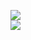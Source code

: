 [![](https://img.shields.io/badge/Made%20With-Github%20Spray-lightgrey.svg?style=for-the-badge&logo=github)](https://github.com/Annihil/github-spray#1345)  
[![](https://i.imgur.com/2DrTn0Z.gif)](https://github.com/Annihil/github-spray)